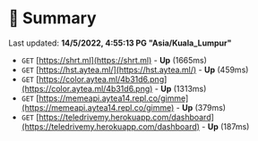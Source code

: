 # 📖 Summary
Last updated: **14/5/2022, 4:55:13 PG "Asia/Kuala_Lumpur"**

- `GET` [https://shrt.ml](https://shrt.ml) - **Up** (1665ms)
- `GET` [https://hst.aytea.ml/](https://hst.aytea.ml/) - **Up** (459ms)
- `GET` [https://color.aytea.ml/4b31d6.png](https://color.aytea.ml/4b31d6.png) - **Up** (1313ms)
- `GET` [https://memeapi.aytea14.repl.co/gimme](https://memeapi.aytea14.repl.co/gimme) - **Up** (379ms)
- `GET` [https://teledrivemy.herokuapp.com/dashboard](https://teledrivemy.herokuapp.com/dashboard) - **Up** (187ms)
